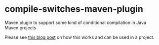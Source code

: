 # compile-switches-maven-plugin
Maven plugin to support some kind of conditional compilation in Java Maven projects

Please see [this blog post](https://www.genie-soft.de/blog/2018/03/conditional-compilation-with-java-and-maven/) on how this works and can be used in a project.
